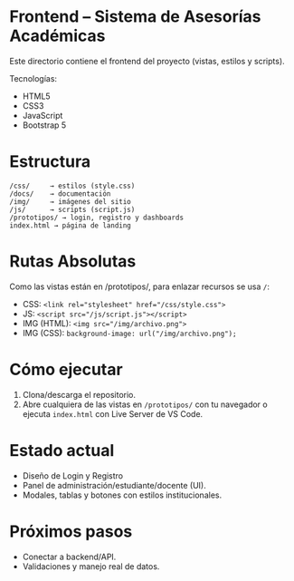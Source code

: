 # Frontend – Sistema de Asesorías Académicas

Este directorio contiene el frontend del proyecto (vistas, estilos y scripts).

Tecnologías:

- HTML5
- CSS3
- JavaScript
- Bootstrap 5 

# Estructura
```
/css/     → estilos (style.css)
/docs/    → documentación
/img/     → imágenes del sitio
/js/      → scripts (script.js)
/prototipos/ → login, registro y dashboards
index.html → página de landing
```

# Rutas Absolutas
Como las vistas están en /prototipos/, para enlazar recursos se usa `/`:
- CSS: `<link rel="stylesheet" href="/css/style.css">`
- JS: `<script src="/js/script.js"></script>`
- IMG (HTML): `<img src="/img/archivo.png">`
- IMG (CSS): `background-image: url("/img/archivo.png");`

# Cómo ejecutar
1. Clona/descarga el repositorio.
2. Abre cualquiera de las vistas en `/prototipos/` con tu navegador o ejecuta `index.html` con Live Server de VS Code.

# Estado actual
- Diseño de Login y Registro
- Panel de administración/estudiante/docente (UI).
- Modales, tablas y botones con estilos institucionales.

# Próximos pasos
- Conectar a backend/API.
- Validaciones y manejo real de datos.
